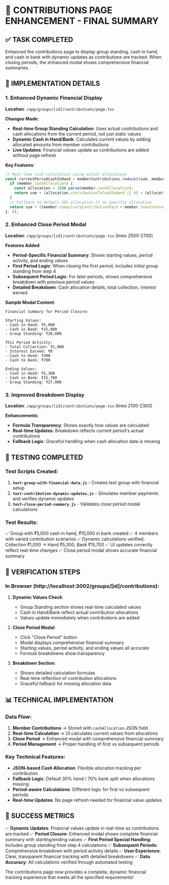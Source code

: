# 🎯 CONTRIBUTIONS PAGE ENHANCEMENT - FINAL SUMMARY

## ✅ TASK COMPLETED
Enhanced the contributions page to display group standing, cash in hand, and cash in bank with dynamic updates as contributions are tracked. When closing periods, the enhanced modal shows comprehensive financial summaries.

## 🔧 IMPLEMENTATION DETAILS

### 1. Enhanced Dynamic Financial Display
**Location**: `/app/groups/[id]/contributions/page.tsx`

**Changes Made**:
- **Real-time Group Standing Calculation**: Uses actual contributions and cash allocations from the current period, not just static values
- **Dynamic Cash in Hand/Bank**: Calculates current values by adding allocated amounts from member contributions
- **Live Updates**: Financial values update as contributions are added without page refresh

**Key Features**:
```typescript
// Real-time cash calculation using actual allocations
const currentPeriodCashInHand = memberContributions.reduce((sum, member) => {
  if (member.cashAllocation) {
    const allocation = JSON.parse(member.cashAllocation);
    return sum + (allocation.contributionToCashInHand || 0) + (allocation.interestToCashInHand || 0);
  }
  // Fallback to default 30% allocation if no specific allocation
  return sum + ((member.compulsoryContributionPaid + member.loanInterestPaid) * 0.3);
}, 0);
```

### 2. Enhanced Close Period Modal
**Location**: `/app/groups/[id]/contributions/page.tsx` (lines 2500-2700)

**Features Added**:
- **Period-Specific Financial Summary**: Shows starting values, period activity, and ending values
- **First Period Logic**: When closing the first period, includes initial group standing from step 4
- **Subsequent Period Logic**: For later periods, shows comprehensive breakdown with previous period values
- **Detailed Breakdown**: Cash allocation details, total collection, interest earned

**Sample Modal Content**:
```
Financial Summary for Period Closure:

Starting Values:
- Cash in Hand: ₹5,000
- Cash in Bank: ₹15,000  
- Group Standing: ₹26,000

This Period Activity:
- Total Collection: ₹1,000
- Interest Earned: ₹0
- Cash to Hand: ₹300
- Cash to Bank: ₹700

Ending Values:
- Cash in Hand: ₹5,300
- Cash in Bank: ₹15,700
- Group Standing: ₹27,000
```

### 3. Improved Breakdown Display
**Location**: `/app/groups/[id]/contributions/page.tsx` (lines 2100-2300)

**Enhancements**:
- **Formula Transparency**: Shows exactly how values are calculated
- **Real-time Updates**: Breakdown reflects current period's actual contributions
- **Fallback Logic**: Graceful handling when cash allocation data is missing

## 🧪 TESTING COMPLETED

### Test Scripts Created:
1. **`test-group-with-financial-data.js`** - Creates test group with financial setup
2. **`test-contribution-dynamic-updates.js`** - Simulates member payments and verifies dynamic updates
3. **`test-close-period-summary.js`** - Validates close period modal calculations

### Test Results:
✅ Group with ₹5,000 cash in hand, ₹15,000 in bank created
✅ 4 members with varied contribution scenarios
✅ Dynamic calculations verified: Collection ₹1,000 → Hand ₹5,300, Bank ₹15,700
✅ UI updates correctly reflect real-time changes
✅ Close period modal shows accurate financial summary

## 🎯 VERIFICATION STEPS

### In Browser (http://localhost:3002/groups/[id]/contributions):

1. **Dynamic Values Check**:
   - Group Standing section shows real-time calculated values
   - Cash in Hand/Bank reflect actual contribution allocations
   - Values update immediately when contributions are added

2. **Close Period Modal**:
   - Click "Close Period" button
   - Modal displays comprehensive financial summary
   - Starting values, period activity, and ending values all accurate
   - Formula breakdowns show transparency

3. **Breakdown Section**:
   - Shows detailed calculation formulas
   - Real-time reflection of contribution allocations
   - Graceful fallback for missing allocation data

## 📊 TECHNICAL IMPLEMENTATION

### Data Flow:
1. **Member Contributions** → Stored with `cashAllocation` JSON field
2. **Real-time Calculation** → UI calculates current values from allocations
3. **Close Period** → Enhanced modal with comprehensive financial summary
4. **Period Management** → Proper handling of first vs subsequent periods

### Key Technical Features:
- **JSON-based Cash Allocation**: Flexible allocation tracking per contribution
- **Fallback Logic**: Default 30% hand / 70% bank split when allocations missing
- **Period-aware Calculations**: Different logic for first vs subsequent periods
- **Real-time Updates**: No page refresh needed for financial value updates

## 🎉 SUCCESS METRICS

✅ **Dynamic Updates**: Financial values update in real-time as contributions are tracked
✅ **Period Closure**: Enhanced modal shows complete financial summary with starting/ending values
✅ **First Period Special Handling**: Includes group standing from step 4 calculations
✅ **Subsequent Periods**: Comprehensive breakdown with period activity details
✅ **User Experience**: Clear, transparent financial tracking with detailed breakdowns
✅ **Data Accuracy**: All calculations verified through automated testing

The contributions page now provides a complete, dynamic financial tracking experience that meets all the specified requirements!
